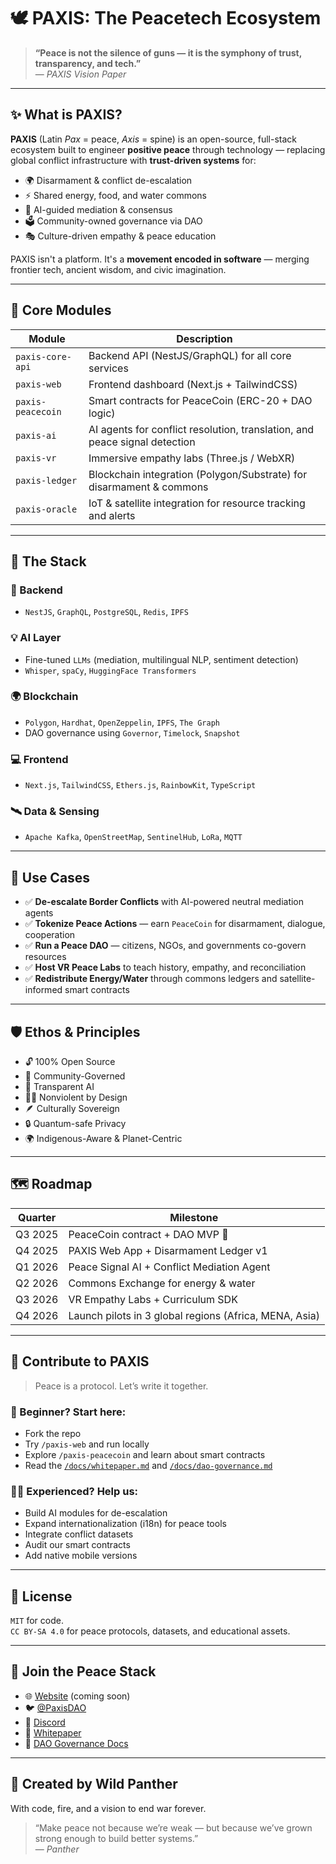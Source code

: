 # 🕊️ PAXIS: The Peacetech Ecosystem

> **“Peace is not the silence of guns — it is the symphony of trust, transparency, and tech.”**  
> — *PAXIS Vision Paper*

---

## ✨ What is PAXIS?

**PAXIS** (Latin *Pax* = peace, *Axis* = spine) is an open-source, full-stack ecosystem built to engineer **positive peace** through technology — replacing global conflict infrastructure with **trust-driven systems** for:

- 🌍 Disarmament & conflict de-escalation  
- ⚡ Shared energy, food, and water commons  
- 🧠 AI-guided mediation & consensus  
- 🗳️ Community-owned governance via DAO  
- 🎭 Culture-driven empathy & peace education

PAXIS isn't a platform. It's a **movement encoded in software** — merging frontier tech, ancient wisdom, and civic imagination.

---

## 🧱 Core Modules

| Module | Description |
|--------|-------------|
| `paxis-core-api` | Backend API (NestJS/GraphQL) for all core services |
| `paxis-web` | Frontend dashboard (Next.js + TailwindCSS) |
| `paxis-peacecoin` | Smart contracts for PeaceCoin (ERC-20 + DAO logic) |
| `paxis-ai` | AI agents for conflict resolution, translation, and peace signal detection |
| `paxis-vr` | Immersive empathy labs (Three.js / WebXR) |
| `paxis-ledger` | Blockchain integration (Polygon/Substrate) for disarmament & commons |
| `paxis-oracle` | IoT & satellite integration for resource tracking and alerts |

---

## 🧬 The Stack

### 🔧 Backend  
- `NestJS`, `GraphQL`, `PostgreSQL`, `Redis`, `IPFS`

### 💡 AI Layer  
- Fine-tuned `LLMs` (mediation, multilingual NLP, sentiment detection)  
- `Whisper`, `spaCy`, `HuggingFace Transformers`

### 🌍 Blockchain  
- `Polygon`, `Hardhat`, `OpenZeppelin`, `IPFS`, `The Graph`  
- DAO governance using `Governor`, `Timelock`, `Snapshot`

### 💻 Frontend  
- `Next.js`, `TailwindCSS`, `Ethers.js`, `RainbowKit`, `TypeScript`

### 🛰️ Data & Sensing  
- `Apache Kafka`, `OpenStreetMap`, `SentinelHub`, `LoRa`, `MQTT`

---

## 🚀 Use Cases

- ✅ **De-escalate Border Conflicts** with AI-powered neutral mediation agents  
- ✅ **Tokenize Peace Actions** — earn `PeaceCoin` for disarmament, dialogue, cooperation  
- ✅ **Run a Peace DAO** — citizens, NGOs, and governments co-govern resources  
- ✅ **Host VR Peace Labs** to teach history, empathy, and reconciliation  
- ✅ **Redistribute Energy/Water** through commons ledgers and satellite-informed smart contracts

---

## 🛡️ Ethos & Principles

- 🔓 100% Open Source  
- 🤝 Community-Governed  
- 🧠 Transparent AI  
- 🧘‍♂️ Nonviolent by Design  
- 🪶 Culturally Sovereign  
- 🔒 Quantum-safe Privacy  
- 🌍 Indigenous-Aware & Planet-Centric

---

## 🗺️ Roadmap

| Quarter | Milestone |
|---------|-----------|
| Q3 2025 | PeaceCoin contract + DAO MVP 🚀  
| Q4 2025 | PAXIS Web App + Disarmament Ledger v1  
| Q1 2026 | Peace Signal AI + Conflict Mediation Agent  
| Q2 2026 | Commons Exchange for energy & water  
| Q3 2026 | VR Empathy Labs + Curriculum SDK  
| Q4 2026 | Launch pilots in 3 global regions (Africa, MENA, Asia)

---

## 🤖 Contribute to PAXIS

> Peace is a protocol. Let’s write it together.

### 🌱 Beginner? Start here:
- Fork the repo  
- Try `/paxis-web` and run locally  
- Explore `/paxis-peacecoin` and learn about smart contracts  
- Read the [`/docs/whitepaper.md`](./docs/whitepaper.md) and [`/docs/dao-governance.md`](./docs/dao-governance.md)

### 🧙‍♀️ Experienced? Help us:
- Build AI modules for de-escalation  
- Expand internationalization (i18n) for peace tools  
- Integrate conflict datasets  
- Audit our smart contracts  
- Add native mobile versions

---

## 🔐 License

`MIT` for code.  
`CC BY-SA 4.0` for peace protocols, datasets, and educational assets.

---

## 👣 Join the Peace Stack

- 🌐 [Website](https://paxis.global) (coming soon)
- 🐦 [@PaxisDAO](https://twitter.com/paxisdao)
- 💬 [Discord](https://discord.gg/paxis)
- 📜 [Whitepaper](./docs/whitepaper.md)
- 🧭 [DAO Governance Docs](./docs/dao-governance.md)

---

## 🦁 Created by Wild Panther  
With code, fire, and a vision to end war forever.

> “Make peace not because we’re weak — but because we’ve grown strong enough to build better systems.”  
> — *Panther*

